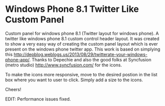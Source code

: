 # Windows Phone 8.1 Twitter Like Custom Panel
Custom panel for windows phone 8.1 (Twitter layout for windows phone). A twitter like windows phone 8.1 custom control header layout. It was created to show a very easy way of creating the custom panel layout which is ever present on the windows phone twitter app. This work is based on simplying this http://depblog.weblogs.us/2013/08/29/twitterate-your-windows-phone-app/. Thanks to Depechie and also the good folks at Syncfusion (metro studio) http://www.syncfusion.com/ for the icons. 

To make the icons more responsive, move to the desired postion in the list box where you want to user to click. Simply add a size to the icons.

Cheers!


EDIT:
Performance issues fixed.
